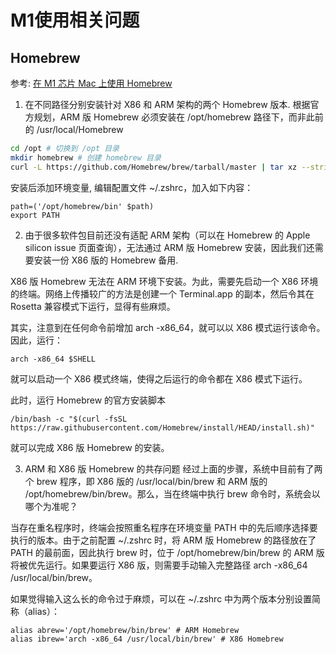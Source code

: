 # M1使用相关问题

## Homebrew
参考: [在 M1 芯片 Mac 上使用 Homebrew](https://sspai.com/post/63935)

1. 在不同路径分别安装针对 X86 和 ARM 架构的两个 Homebrew 版本.
根据官方规划，ARM 版 Homebrew 必须安装在 /opt/homebrew 路径下，而非此前的 /usr/local/Homebrew
```sh
cd /opt # 切换到 /opt 目录
mkdir homebrew # 创建 homebrew 目录
curl -L https://github.com/Homebrew/brew/tarball/master | tar xz --strip 1 -C homebrew
```
安装后添加环境变量, 编辑配置文件 ~/.zshrc，加入如下内容：
```
path=('/opt/homebrew/bin' $path)
export PATH
```

2. 由于很多软件包目前还没有适配 ARM 架构（可以在 Homebrew 的 Apple silicon issue 页面查询），无法通过 ARM 版 Homebrew 安装，因此我们还需要安装一份 X86 版的 Homebrew 备用.

X86 版 Homebrew 无法在 ARM 环境下安装。为此，需要先启动一个 X86 环境的终端。网络上传播较广的方法是创建一个 Terminal.app 的副本，然后令其在 Rosetta 兼容模式下运行，显得有些麻烦。

其实，注意到在任何命令前增加 arch -x86_64，就可以以 X86 模式运行该命令。因此，运行：
```
arch -x86_64 $SHELL
```
就可以启动一个 X86 模式终端，使得之后运行的命令都在 X86 模式下运行。

此时，运行 Homebrew 的官方安装脚本
```
/bin/bash -c "$(curl -fsSL https://raw.githubusercontent.com/Homebrew/install/HEAD/install.sh)"
```
就可以完成 X86 版 Homebrew 的安装。

3. ARM 和 X86 版 Homebrew 的共存问题
经过上面的步骤，系统中目前有了两个 brew 程序，即 X86 版的 /usr/local/bin/brew 和 ARM 版的 /opt/homebrew/bin/brew。那么，当在终端中执行 brew 命令时，系统会以哪个为准呢？

当存在重名程序时，终端会按照重名程序在环境变量 PATH 中的先后顺序选择要执行的版本。由于之前配置 ~/.zshrc 时，将 ARM 版 Homebrew 的路径放在了 PATH 的最前面，因此执行 brew 时，位于 /opt/homebrew/bin/brew 的 ARM 版将被优先运行。如果要运行 X86 版，则需要手动输入完整路径 arch -x86_64 /usr/local/bin/brew。

如果觉得输入这么长的命令过于麻烦，可以在 ~/.zshrc 中为两个版本分别设置简称（alias）：
```
alias abrew='/opt/homebrew/bin/brew' # ARM Homebrew
alias ibrew='arch -x86_64 /usr/local/bin/brew' # X86 Homebrew
```